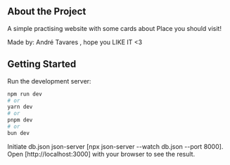 ## About the Project

A simple practising website with some cards about Place you should visit!

Made by: André Tavares , hope you LIKE IT <3

## Getting Started

Run the development server:

```bash
npm run dev
# or
yarn dev
# or
pnpm dev
# or
bun dev
```

Initiate db.json json-server [npx json-server --watch db.json --port 8000].
Open [http://localhost:3000] with your browser to see the result.
